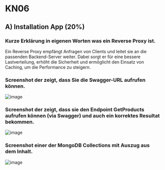# KN06

## A) Installation App (20%)

### Kurze Erklärung in eigenen Worten was ein Reverse Proxy ist.

Ein Reverse Proxy empfängt Anfragen von Clients und leitet sie an die passenden Backend-Server weiter. Dabei sorgt er für eine bessere Lastverteilung, erhöht die Sicherheit und ermöglicht den Einsatz von Caching, um die Performance zu steigern.

### Screenshot der zeigt, dass Sie die Swagger-URL aufrufen können.
![image](https://github.com/user-attachments/assets/e18e3e7a-86fc-429c-b2cd-f857afe431c5)

### Screenshot der zeigt, dass sie den Endpoint GetProducts aufrufen können (via Swagger) und auch ein korrektes Resultat bekommen.
![image](https://github.com/user-attachments/assets/988fd44f-5ab1-4cc1-b0bd-d69b897b2a80)

### Screenshot einer der MongoDB Collections mit Auszug aus dem Inhalt.
![image](https://github.com/user-attachments/assets/137f8171-a72a-4610-9eaa-f4f979e11708)
